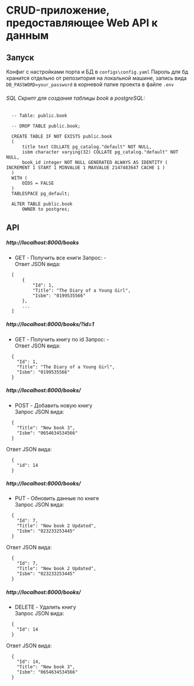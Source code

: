 # CRUD-приложение, предоставляющее Web API к данным

## Запуск
Конфиг с настройками порта и БД в ```configs\config.yaml```
Пароль для бд хранится отдельно от репозитория на локальной машине, запись вида ``` DB_PASSWORD=your_password ``` в корневой папке проекта в файле ```.env```

###### SQL Скрипт для создания таблицы book в postgreSQL: 
```
  -- Table: public.book

  -- DROP TABLE public.book;

  CREATE TABLE IF NOT EXISTS public.book
  (
      title text COLLATE pg_catalog."default" NOT NULL,
      isbm character varying(32) COLLATE pg_catalog."default" NOT NULL,
      book_id integer NOT NULL GENERATED ALWAYS AS IDENTITY ( INCREMENT 1 START 1 MINVALUE 1 MAXVALUE 2147483647 CACHE 1 )
  )
  WITH (
      OIDS = FALSE
  )
  TABLESPACE pg_default;

  ALTER TABLE public.book
      OWNER to postgres;
```

## API

##### http://localhost:8000/books
* GET - Получить все книги
Запрос: -  
Ответ JSON вида:
```
  [
      {
          "Id": 1,
          "Title": "The Diary of a Young Girl",
          "Isbm": "0199535566"
      },
      ...
  ]
```

##### http://localhost:8000/books/?id=1
* GET - Получить книгу по id
Запрос: -  
Ответ JSON вида:
```
  {
    "Id": 1,
    "Title": "The Diary of a Young Girl",
    "Isbm": "0199535566"
  }
```

##### http://localhost:8000/books/
* POST - Добавить новую книгу  
Запрос JSON вида: 
```
  {
    "Title": "New book 3",
    "Isbm": "0654634534566"
  }
``` 
Ответ JSON вида:
```
  {
    "id": 14
  }
```

##### http://localhost:8000/books/
* PUT - Обновить данные по книге  
Запрос JSON вида: 
```
  {
    "Id": 7,
    "Title": "New book 2 Updated",
    "Isbm": "023233253445"
  }
``` 
Ответ JSON вида:
```
  {
    "Id": 7,
    "Title": "New book 2 Updated",
    "Isbm": "023233253445"
  }
```

##### http://localhost:8000/books/
* DELETE - Удалить книгу  
Запрос JSON вида: 
```
  {
    "Id": 14
  }
``` 
Ответ JSON вида:
```
  {
    "Id": 14,
    "Title": "New book 3",
    "Isbm": "0654634534566"
  }
```
